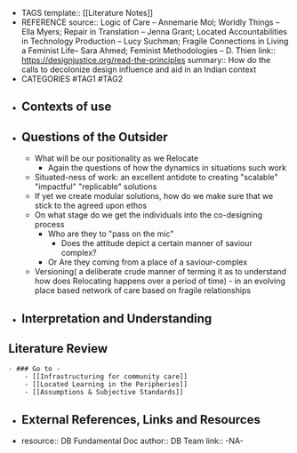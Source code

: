 - TAGS
  template:: [[Literature Notes]]
- REFERENCE
  source:: Logic of Care – Annemarie Mol; Worldly Things – Ella Myers; Repair in Translation – Jenna Grant; Located Accountabilities in Technology Production – Lucy Suchman; Fragile Connections in Living a Feminist Life– Sara Ahmed; Feminist Methodologies – D. Thien
  link:: https://designjustice.org/read-the-principles
  summary:: How do the calls to decolonize design influence and aid in an Indian context
- CATEGORIES
  #TAG1 #TAG2
- ## Contexts of use
- ## Questions of the Outsider
	- What will be our positionality as we Relocate
		- Again the questions of how the dynamics in situations such work
	- Situated-ness of work: an excellent antidote to creating "scalable" "impactful" "replicable" solutions
	- If yet we create modular solutions, how do we make sure that we stick to the agreed upon ethos
	- On what stage do we get the individuals into the co-designing process
		- Who are they to "pass on the mic"
			- Does the attitude depict a certain manner of saviour complex?
		- Or Are they coming from a place of a saviour-complex
	- Versioning( a deliberate crude manner of terming it as to understand how does Relocating happens over a period of time) - in an evolving place based network of care based on fragile relationships
- ## Interpretation and Understanding
## Literature Review
	- ### Go to -
		- [[Infrastructuring for community care]]
		- [[Located Learning in the Peripheries]]
		- [[Assumptions & Subjective Standards]]
- ## External References, Links and Resources
-
  resource:: DB Fundamental Doc
  author:: DB Team
  link:: -NA-
